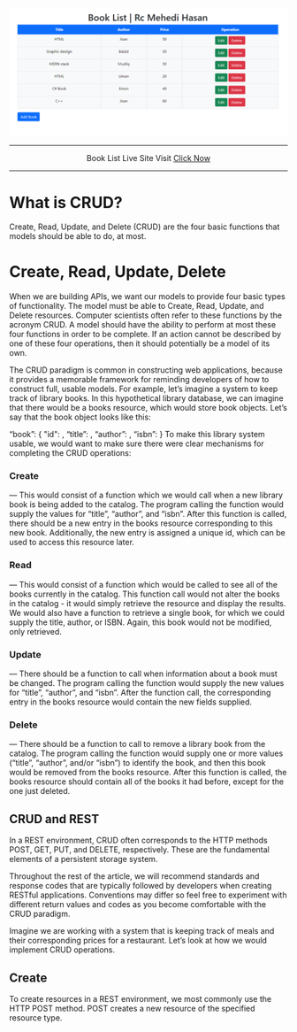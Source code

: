 <img src="crud-op.png" alt="" />
</br>

<hr>
<div align="center">Book List Live Site Visit
  <a  href="https://www.youtube.com/watch?v=QJrnw048P2M">Click Now</a> 
</div>

<hr>


<h1> What is CRUD? </h1>
Create, Read, Update, and Delete (CRUD) are the four basic functions that models should be able to do, at most.

<h1>Create, Read, Update, Delete</h1>
When we are building APIs, we want our models to provide four basic types of functionality. The model must be able to Create, Read, Update, and Delete resources. Computer scientists often refer to these functions by the acronym CRUD. A model should have the ability to perform at most these four functions in order to be complete. If an action cannot be described by one of these four operations, then it should potentially be a model of its own.

The CRUD paradigm is common in constructing web applications, because it provides a memorable framework for reminding developers of how to construct full, usable models. For example, let’s imagine a system to keep track of library books. In this hypothetical library database, we can imagine that there would be a books resource, which would store book objects. Let’s say that the book object looks like this:

“book”: {
  "id": <Integer>,
  “title”: <String>,
  “author”: <String>,
  “isbn”: <Integer>
}
To make this library system usable, we would want to make sure there were clear mechanisms for completing the CRUD operations:

<h3>Create</h3> — This would consist of a function which we would call when a new library book is being added to the catalog. The program calling the function would supply the values for “title”, “author”, and “isbn”. After this function is called, there should be a new entry in the books resource corresponding to this new book. Additionally, the new entry is assigned a unique id, which can be used to access this resource later.

<h3>Read</h3> — This would consist of a function which would be called to see all of the books currently in the catalog. This function call would not alter the books in the catalog - it would simply retrieve the resource and display the results. We would also have a function to retrieve a single book, for which we could supply the title, author, or ISBN. Again, this book would not be modified, only retrieved.

<h3>Update</h3> — There should be a function to call when information about a book must be changed. The program calling the function would supply the new values for “title”, “author”, and “isbn”. After the function call, the corresponding entry in the books resource would contain the new fields supplied.

<h3>Delete</h3> — There should be a function to call to remove a library book from the catalog. The program calling the function would supply one or more values (“title”, “author”, and/or “isbn”) to identify the book, and then this book would be removed from the books resource. After this function is called, the books resource should contain all of the books it had before, except for the one just deleted.

<h2>CRUD and REST</h2>
In a REST environment, CRUD often corresponds to the HTTP methods POST, GET, PUT, and DELETE, respectively. These are the fundamental elements of a persistent storage system.

Throughout the rest of the article, we will recommend standards and response codes that are typically followed by developers when creating RESTful applications. Conventions may differ so feel free to experiment with different return values and codes as you become comfortable with the CRUD paradigm.

Imagine we are working with a system that is keeping track of meals and their corresponding prices for a restaurant. Let’s look at how we would implement CRUD operations.

<h2>Create</h2>
To create resources in a REST environment, we most commonly use the HTTP POST method. POST creates a new resource of the specified resource type.
